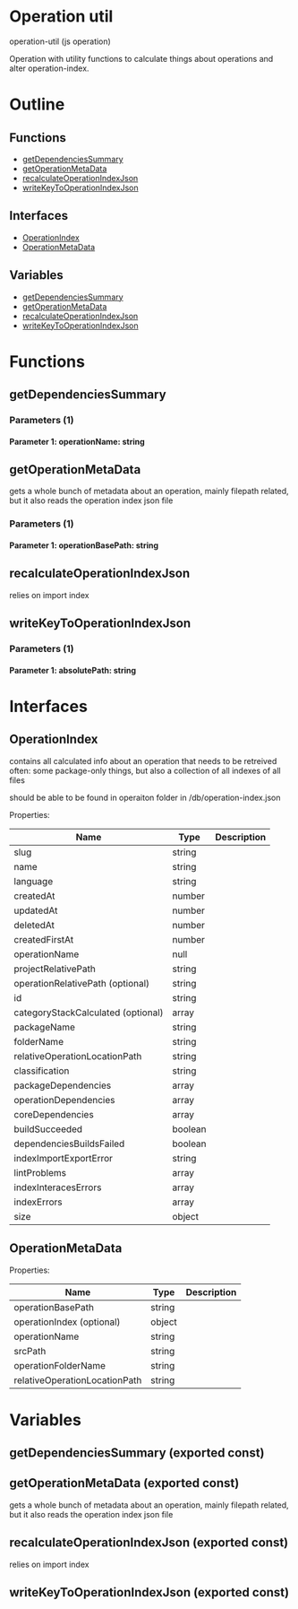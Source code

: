 # Operation util

operation-util (js operation)

Operation with utility functions to calculate things about operations and alter operation-index.




# Outline

## Functions

- [getDependenciesSummary](#getDependenciesSummary)
- [getOperationMetaData](#getOperationMetaData)
- [recalculateOperationIndexJson](#recalculateOperationIndexJson)
- [writeKeyToOperationIndexJson](#writeKeyToOperationIndexJson)

## Interfaces

- [OperationIndex](#operationindex)
- [OperationMetaData](#operationmetadata)

## Variables

- [getDependenciesSummary](#getdependenciessummary)
- [getOperationMetaData](#getoperationmetadata)
- [recalculateOperationIndexJson](#recalculateoperationindexjson)
- [writeKeyToOperationIndexJson](#writekeytooperationindexjson)



# Functions

## getDependenciesSummary

### Parameters (1)

#### Parameter 1: operationName: string

## getOperationMetaData

gets a whole bunch of metadata about an operation, mainly filepath related, but it also reads the operation index json file




### Parameters (1)

#### Parameter 1: operationBasePath: string

## recalculateOperationIndexJson

relies on import index




## writeKeyToOperationIndexJson

### Parameters (1)

#### Parameter 1: absolutePath: string

# Interfaces

## OperationIndex

contains all calculated info about an operation that needs to be retreived often: some package-only things, but also a collection of all indexes of all files

should be able to be found in operaiton folder in /db/operation-index.json





Properties: 

 | Name | Type | Description |
|---|---|---|
| slug  | string |  |
| name  | string |  |
| language  | string |  |
| createdAt  | number |  |
| updatedAt  | number |  |
| deletedAt  | number |  |
| createdFirstAt  | number |  |
| operationName  | null |  |
| projectRelativePath  | string |  |
| operationRelativePath (optional) | string |  |
| id  | string |  |
| categoryStackCalculated (optional) | array |  |
| packageName  | string |  |
| folderName  | string |  |
| relativeOperationLocationPath  | string |  |
| classification  | string |  |
| packageDependencies  | array |  |
| operationDependencies  | array |  |
| coreDependencies  | array |  |
| buildSucceeded  | boolean |  |
| dependenciesBuildsFailed  | boolean |  |
| indexImportExportError  | string |  |
| lintProblems  | array |  |
| indexInteracesErrors  | array |  |
| indexErrors  | array |  |
| size  | object |  |



## OperationMetaData

Properties: 

 | Name | Type | Description |
|---|---|---|
| operationBasePath  | string |  |
| operationIndex (optional) | object |  |
| operationName  | string |  |
| srcPath  | string |  |
| operationFolderName  | string |  |
| relativeOperationLocationPath  | string |  |


# Variables

## getDependenciesSummary (exported const)

## getOperationMetaData (exported const)

gets a whole bunch of metadata about an operation, mainly filepath related, but it also reads the operation index json file


## recalculateOperationIndexJson (exported const)

relies on import index


## writeKeyToOperationIndexJson (exported const)

